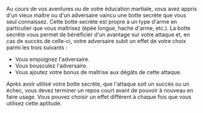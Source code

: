 ﻿---
id: combat_feats_fr.md#botte-secrète
name: Botte secrète
---

Au cours de vos aventures ou de votre éducation martiale, vous avez appris d'un vieux maître ou d'un adversaire vaincu une botte secrète que vous seul connaissez. Cette botte secrète est propre à un type d'arme en particulier que vous maîtrisez (épée longue, hache d'arme, etc.). La botte secrète vous permet de bénéficier d'un avantage sur votre attaque et, en cas de succès de celle-ci, votre adversaire subit un effet de votre choix parmi les trois suivants :

* Vous empoignez l'adversaire.
* Vous bousculez l'adversaire.
* Vous ajoutez votre bonus de maîtrise aux dégâts de cette attaque.

Après avoir utilisé votre botte secrète, que l'attaque soit un succès ou un échec, vous devez terminer un repos court avant de pouvoir à nouveau en faire usage. Vous pouvez choisir un effet différent à chaque fois que vous utilisez cette aptitude.

